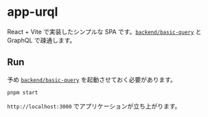 # app-urql

React + Vite で実装したシンプルな SPA です。[`backend/basic-query`](/backend/basic-query) と GraphQL で疎通します。

## Run

予め [`backend/basic-query`](/backend/basic-query#run) を起動させておく必要があります。

```shell
pnpm start
```

`http://localhost:3000` でアプリケーションが立ち上がります。

